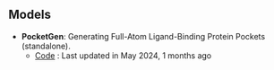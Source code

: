 ## **Models**
- **PocketGen**: Generating Full-Atom Ligand-Binding Protein Pockets (standalone).
	- [Code](https://github.com/zaixizhang/PocketGen) : Last updated in May 2024, 1 months ago
